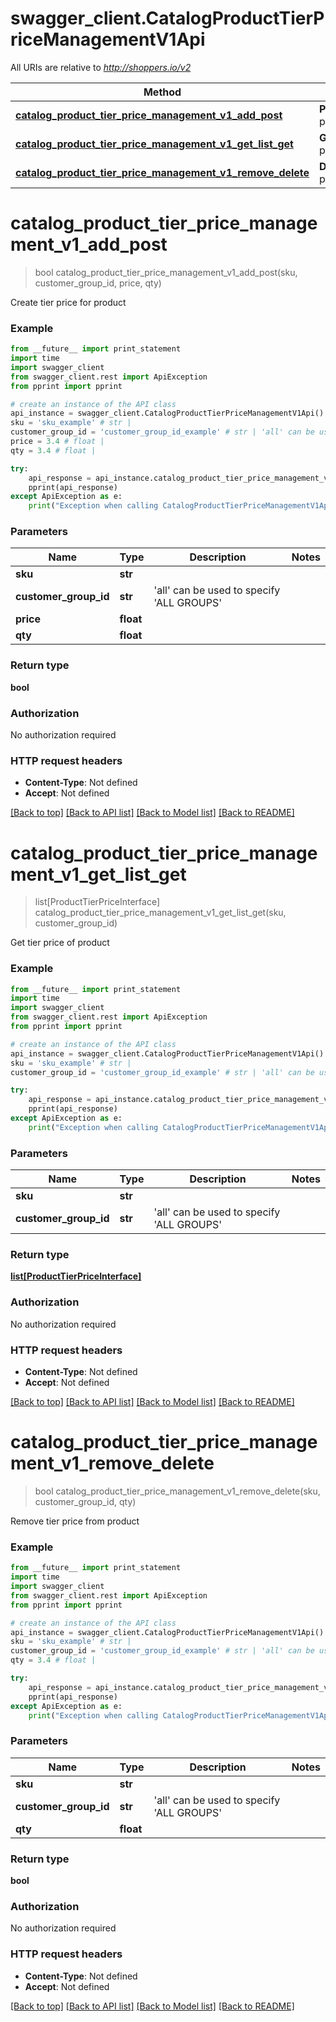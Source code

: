 # swagger_client.CatalogProductTierPriceManagementV1Api

All URIs are relative to *http://shoppers.io/v2*

Method | HTTP request | Description
------------- | ------------- | -------------
[**catalog_product_tier_price_management_v1_add_post**](CatalogProductTierPriceManagementV1Api.md#catalog_product_tier_price_management_v1_add_post) | **POST** /v1/products/{sku}/group-prices/{customerGroupId}/tiers/{qty}/price/{price} | 
[**catalog_product_tier_price_management_v1_get_list_get**](CatalogProductTierPriceManagementV1Api.md#catalog_product_tier_price_management_v1_get_list_get) | **GET** /v1/products/{sku}/group-prices/{customerGroupId}/tiers | 
[**catalog_product_tier_price_management_v1_remove_delete**](CatalogProductTierPriceManagementV1Api.md#catalog_product_tier_price_management_v1_remove_delete) | **DELETE** /v1/products/{sku}/group-prices/{customerGroupId}/tiers/{qty} | 


# **catalog_product_tier_price_management_v1_add_post**
> bool catalog_product_tier_price_management_v1_add_post(sku, customer_group_id, price, qty)



Create tier price for product

### Example 
```python
from __future__ import print_statement
import time
import swagger_client
from swagger_client.rest import ApiException
from pprint import pprint

# create an instance of the API class
api_instance = swagger_client.CatalogProductTierPriceManagementV1Api()
sku = 'sku_example' # str | 
customer_group_id = 'customer_group_id_example' # str | 'all' can be used to specify 'ALL GROUPS'
price = 3.4 # float | 
qty = 3.4 # float | 

try: 
    api_response = api_instance.catalog_product_tier_price_management_v1_add_post(sku, customer_group_id, price, qty)
    pprint(api_response)
except ApiException as e:
    print("Exception when calling CatalogProductTierPriceManagementV1Api->catalog_product_tier_price_management_v1_add_post: %s\n" % e)
```

### Parameters

Name | Type | Description  | Notes
------------- | ------------- | ------------- | -------------
 **sku** | **str**|  | 
 **customer_group_id** | **str**| &#39;all&#39; can be used to specify &#39;ALL GROUPS&#39; | 
 **price** | **float**|  | 
 **qty** | **float**|  | 

### Return type

**bool**

### Authorization

No authorization required

### HTTP request headers

 - **Content-Type**: Not defined
 - **Accept**: Not defined

[[Back to top]](#) [[Back to API list]](../README.md#documentation-for-api-endpoints) [[Back to Model list]](../README.md#documentation-for-models) [[Back to README]](../README.md)

# **catalog_product_tier_price_management_v1_get_list_get**
> list[ProductTierPriceInterface] catalog_product_tier_price_management_v1_get_list_get(sku, customer_group_id)



Get tier price of product

### Example 
```python
from __future__ import print_statement
import time
import swagger_client
from swagger_client.rest import ApiException
from pprint import pprint

# create an instance of the API class
api_instance = swagger_client.CatalogProductTierPriceManagementV1Api()
sku = 'sku_example' # str | 
customer_group_id = 'customer_group_id_example' # str | 'all' can be used to specify 'ALL GROUPS'

try: 
    api_response = api_instance.catalog_product_tier_price_management_v1_get_list_get(sku, customer_group_id)
    pprint(api_response)
except ApiException as e:
    print("Exception when calling CatalogProductTierPriceManagementV1Api->catalog_product_tier_price_management_v1_get_list_get: %s\n" % e)
```

### Parameters

Name | Type | Description  | Notes
------------- | ------------- | ------------- | -------------
 **sku** | **str**|  | 
 **customer_group_id** | **str**| &#39;all&#39; can be used to specify &#39;ALL GROUPS&#39; | 

### Return type

[**list[ProductTierPriceInterface]**](ProductTierPriceInterface.md)

### Authorization

No authorization required

### HTTP request headers

 - **Content-Type**: Not defined
 - **Accept**: Not defined

[[Back to top]](#) [[Back to API list]](../README.md#documentation-for-api-endpoints) [[Back to Model list]](../README.md#documentation-for-models) [[Back to README]](../README.md)

# **catalog_product_tier_price_management_v1_remove_delete**
> bool catalog_product_tier_price_management_v1_remove_delete(sku, customer_group_id, qty)



Remove tier price from product

### Example 
```python
from __future__ import print_statement
import time
import swagger_client
from swagger_client.rest import ApiException
from pprint import pprint

# create an instance of the API class
api_instance = swagger_client.CatalogProductTierPriceManagementV1Api()
sku = 'sku_example' # str | 
customer_group_id = 'customer_group_id_example' # str | 'all' can be used to specify 'ALL GROUPS'
qty = 3.4 # float | 

try: 
    api_response = api_instance.catalog_product_tier_price_management_v1_remove_delete(sku, customer_group_id, qty)
    pprint(api_response)
except ApiException as e:
    print("Exception when calling CatalogProductTierPriceManagementV1Api->catalog_product_tier_price_management_v1_remove_delete: %s\n" % e)
```

### Parameters

Name | Type | Description  | Notes
------------- | ------------- | ------------- | -------------
 **sku** | **str**|  | 
 **customer_group_id** | **str**| &#39;all&#39; can be used to specify &#39;ALL GROUPS&#39; | 
 **qty** | **float**|  | 

### Return type

**bool**

### Authorization

No authorization required

### HTTP request headers

 - **Content-Type**: Not defined
 - **Accept**: Not defined

[[Back to top]](#) [[Back to API list]](../README.md#documentation-for-api-endpoints) [[Back to Model list]](../README.md#documentation-for-models) [[Back to README]](../README.md)

